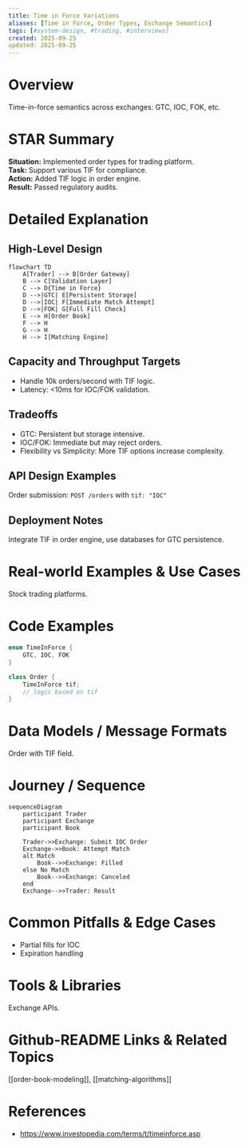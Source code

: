 ```yaml
---
title: Time in Force Variations
aliases: [Time in Force, Order Types, Exchange Semantics]
tags: [#system-design, #trading, #interviews]
created: 2025-09-25
updated: 2025-09-25
---
```


# Overview

Time-in-force semantics across exchanges: GTC, IOC, FOK, etc.

# STAR Summary

**Situation:** Implemented order types for trading platform.  
**Task:** Support various TIF for compliance.  
**Action:** Added TIF logic in order engine.  
**Result:** Passed regulatory audits.

# Detailed Explanation

## High-Level Design

```mermaid
flowchart TD
    A[Trader] --> B[Order Gateway]
    B --> C[Validation Layer]
    C --> D{Time in Force}
    D -->|GTC| E[Persistent Storage]
    D -->|IOC| F[Immediate Match Attempt]
    D -->|FOK| G[Full Fill Check]
    E --> H[Order Book]
    F --> H
    G --> H
    H --> I[Matching Engine]
```

## Capacity and Throughput Targets

- Handle 10k orders/second with TIF logic.
- Latency: <10ms for IOC/FOK validation.

## Tradeoffs

- GTC: Persistent but storage intensive.
- IOC/FOK: Immediate but may reject orders.
- Flexibility vs Simplicity: More TIF options increase complexity.

## API Design Examples

Order submission: `POST /orders` with `tif: "IOC"`

## Deployment Notes

Integrate TIF in order engine, use databases for GTC persistence.

# Real-world Examples & Use Cases

Stock trading platforms.

# Code Examples

```java
enum TimeInForce {
    GTC, IOC, FOK
}

class Order {
    TimeInForce tif;
    // logic based on tif
}
```

# Data Models / Message Formats

Order with TIF field.

# Journey / Sequence

```mermaid
sequenceDiagram
    participant Trader
    participant Exchange
    participant Book

    Trader->>Exchange: Submit IOC Order
    Exchange->>Book: Attempt Match
    alt Match
        Book-->>Exchange: Filled
    else No Match
        Book-->>Exchange: Canceled
    end
    Exchange-->>Trader: Result
```

# Common Pitfalls & Edge Cases

- Partial fills for IOC  
- Expiration handling

# Tools & Libraries

Exchange APIs.

# Github-README Links & Related Topics

[[order-book-modeling]], [[matching-algorithms]]

# References

- https://www.investopedia.com/terms/t/timeinforce.asp